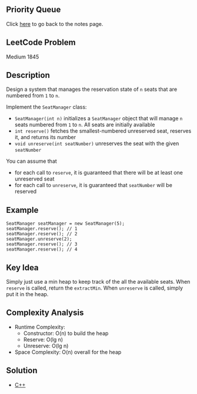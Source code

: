 ## Priority Queue
Click [here](../notes.md) to go back to the notes page.

## LeetCode Problem
Medium 1845

## Description
Design a system that manages the reservation state of `n` seats that are numbered from `1` to `n`.

Implement the `SeatManager` class:
- `SeatManager(int n)` initializes a `SeatManager` object that will manage `n` seats numbered from `1` to `n`. All seats are initially available
- `int reserve()` fetches the smallest-numbered unreserved seat, reserves it, and returns its number
- `void unreserve(int seatNumber)` unreserves the seat with the given `seatNumber`

You can assume that
- for each call to `reserve`, it is guaranteed that there will be at least one unreserved seat
- for each call to `unreserve`, it is guaranteed that `seatNumber` will be reserved

## Example
```
SeatManager seatManager = new SeatManager(5);
seatManager.reserve(); // 1
seatManager.reserve(); // 2
seatManager.unreserve(2);
seatManager.reserve(); // 3
seatManager.reserve(); // 4
```

## Key Idea
Simply just use a min heap to keep track of the all the available seats. When `reserve` is called, return the `extractMin`. When `unreserve` is called, simply put it in the heap.

## Complexity Analysis
- Runtime Complexity:
  - Constructor: O(n) to build the heap
  - Reserve: O(lg n)
  - Unreserve: O(lg n)
- Space Complexity: O(n) overall for the heap

## Solution
- [C++](./solution.cpp)